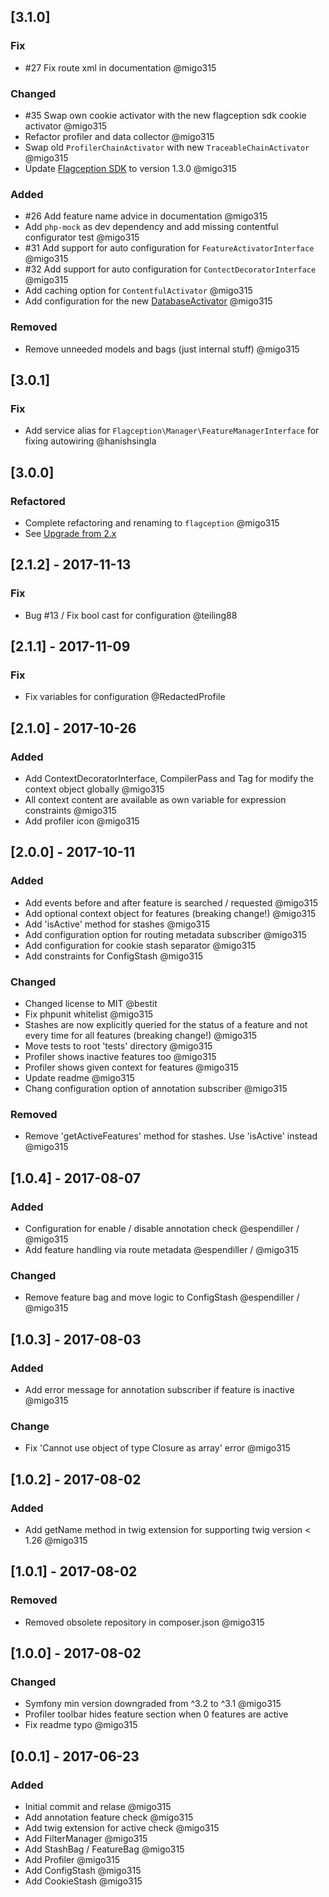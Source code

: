 ## [3.1.0]
### Fix
- \#27 Fix route xml in documentation @migo315

### Changed
- \#35 Swap own cookie activator with the new flagception sdk cookie activator @migo315
- Refactor profiler and data collector  @migo315
- Swap old `ProfilerChainActivator` with new `TraceableChainActivator` @migo315
- Update [Flagception SDK](https://packagist.org/packages/flagception/flagception) to version 1.3.0 @migo315

### Added
- \#26 Add feature name advice in documentation @migo315
- Add `php-mock` as dev dependency and add missing contentful configurator test @migo315
- \#31 Add support for auto configuration for `FeatureActivatorInterface` @migo315
- \#32 Add support for auto configuration for `ContectDecoratorInterface` @migo315
- Add caching option for `ContentfulActivator` @migo315
- Add configuration for the new [DatabaseActivator](https://packagist.org/packages/flagception/database-activator) @migo315

### Removed
- Remove unneeded models and bags (just internal stuff) @migo315

## [3.0.1]
### Fix
- Add service alias for `Flagception\Manager\FeatureManagerInterface` for fixing autowiring @hanishsingla

## [3.0.0]
### Refactored
- Complete refactoring and renaming to `flagception` @migo315
- See [Upgrade from 2.x](UPGRADE-3.0.md)

## [2.1.2] - 2017-11-13
### Fix
- Bug #13 / Fix bool cast for configuration @teiling88

## [2.1.1] - 2017-11-09
### Fix
- Fix variables for configuration @RedactedProfile

## [2.1.0] - 2017-10-26
### Added
- Add ContextDecoratorInterface, CompilerPass and Tag for modify the context object globally @migo315
- All context content are available as own variable for expression constraints @migo315
- Add profiler icon @migo315

## [2.0.0] - 2017-10-11
### Added
- Add events before and after feature is searched / requested @migo315
- Add optional context object for features (breaking change!) @migo315
- Add 'isActive' method for stashes @migo315
- Add configuration option for routing metadata subscriber @migo315
- Add configuration for cookie stash separator @migo315
- Add constraints for ConfigStash @migo315

### Changed
- Changed license to MIT @bestit
- Fix phpunit whitelist @migo315
- Stashes are now explicitly queried for the status of a feature and not every time for all features (breaking change!) @migo315
- Move tests to root 'tests' directory @migo315
- Profiler shows inactive features too @migo315
- Profiler shows given context for features @migo315
- Update readme @migo315
- Chang configuration option of annotation subscriber @migo315

### Removed
- Remove 'getActiveFeatures' method for stashes. Use 'isActive' instead @migo315

## [1.0.4] - 2017-08-07
### Added
- Configuration for enable / disable annotation check @espendiller / @migo315
- Add feature handling via route metadata @espendiller / @migo315

### Changed
- Remove feature bag and move logic to ConfigStash @espendiller / @migo315

## [1.0.3] - 2017-08-03
### Added
- Add error message for annotation subscriber if feature is inactive @migo315

### Change
- Fix 'Cannot use object of type Closure as array' error @migo315

## [1.0.2] - 2017-08-02
### Added
- Add getName method in twig extension for supporting twig version < 1.26 @migo315

## [1.0.1] - 2017-08-02
### Removed
- Removed obsolete repository in composer.json @migo315

## [1.0.0] - 2017-08-02
### Changed
- Symfony min version downgraded from ^3.2 to ^3.1 @migo315
- Profiler toolbar hides feature section when 0 features are active
- Fix readme typo @migo315

## [0.0.1] - 2017-06-23
### Added
- Initial commit and relase @migo315
- Add annotation feature check @migo315
- Add twig extension for active check @migo315
- Add FilterManager @migo315
- Add StashBag / FeatureBag @migo315
- Add Profiler @migo315
- Add ConfigStash @migo315
- Add CookieStash @migo315
